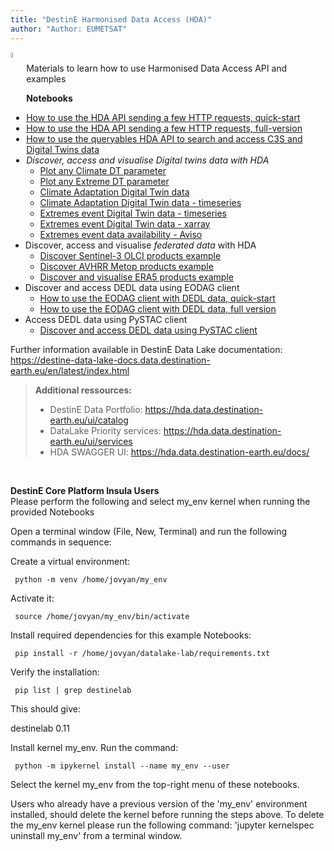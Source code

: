 ```yaml
---
title: "DestinE Harmonised Data Access (HDA)"
author: "Author: EUMETSAT"
---
```


<img style="float:left; width:5%" src="../img/EUMETSAT-icon.png"/>  
<br>
Materials to learn how to use Harmonised Data Access API and examples 

**Notebooks**
- [How to use the HDA API sending a few HTTP requests, quick-start](https://github.com/destination-earth/DestinE-DataLake-Lab/blob/main/HDA/REST/HDA-REST-quick-start.ipynb)
- [How to use the HDA API sending a few HTTP requests, full-version](https://github.com/destination-earth/DestinE-DataLake-Lab/blob/main/HDA/REST/HDA-REST-full-version.ipynb)  
- [How to use the queryables HDA API to search and access C3S and Digital Twins data](https://github.com/destination-earth/DestinE-DataLake-Lab/blob/main/HDA/REST/HDA-REST-Queryables.ipynb) 
- *Discover, access and visualise *Digital twins data* with HDA*
  - [Plot any Climate DT parameter](https://github.com/destination-earth/DestinE-DataLake-Lab/blob/main/HDA/DestinE%20Digital%20Twins/ClimateDT-ParameterPlotter.ipynb)
  - [Plot any Extreme DT parameter](https://github.com/destination-earth/DestinE-DataLake-Lab/blob/main/HDA/DestinE%20Digital%20Twins/ExtremeDT-ParameterPlotter.ipynb)
  - [Climate Adaptation Digital Twin data](https://github.com/destination-earth/DestinE-DataLake-Lab/blob/main/HDA/DestinE%20Digital%20Twins/DEDL-HDA-EO.ECMWF.DAT.DT_CLIMATE.ipynb)
  - [Climate Adaptation Digital Twin data - timeseries](https://github.com/destination-earth/DestinE-DataLake-Lab/blob/main/HDA/DestinE%20Digital%20Twins/DEDL-HDA-EO.ECMWF.DAT.DT_CLIMATE-Series.ipynb)
  - [Extremes event  Digital Twin data - timeseries](https://github.com/destination-earth/DestinE-DataLake-Lab/blob/main/HDA/DestinE%20Digital%20Twins/DEDL-HDA-EO.ECMWF.DAT.DT_EXTREMES-Series.ipynb)
  - [Extremes event  Digital Twin data - xarray](https://github.com/destination-earth/DestinE-DataLake-Lab/blob/main/HDA/DestinE%20Digital%20Twins/DEDL-HDA-EO.ECMWF.DAT.DT_EXTREMES.ipynb)
  - [Extremes event data availability - Aviso](https://github.com/destination-earth/DestinE-DataLake-Lab/blob/main/HDA/DestinE%20Digital%20Twins/ExtremeDT-dataAvailability.ipynb)
- Discover, access and visualise *federated data* with HDA
    - [Discover Sentinel-3 OLCI products example](https://github.com/destination-earth/DestinE-DataLake-Lab/blob/main/HDA/EUM_data/DEDL-HDA-EO.EUM.DAT.SENTINEL-3.OL_1_ERR___.ipynb)
    - [Discover AVHRR Metop products example](https://github.com/destination-earth/DestinE-DataLake-Lab/blob/main/HDA/EUM_data/DEDL-HDA-EO.EUM.DAT.METOP.AVHRRL1.ipynb)
  - [Discover and visualise ERA5 products example](https://github.com/destination-earth/DestinE-DataLake-Lab/blob/main/HDA/CDS_data/DEDL-HDA-EO.ECMWF.DAT.REANALYSIS_ERA5_SINGLE_LEVELS.ipynb)
- Discover and access DEDL data using EODAG client
  - [How to use the EODAG client with DEDL data, quick-start](https://github.com/destination-earth/DestinE-DataLake-Lab/blob/main/HDA/EODAG/HDA-EODAG-quick-start.ipynb)
  - [How to use the EODAG client with DEDL data, full version](https://github.com/destination-earth/DestinE-DataLake-Lab/blob/main/HDA/EODAG/HDA-EODAG-full-version.ipynb)
- Access DEDL data using PySTAC client
  - [Discover and access DEDL data using PySTAC client](https://github.com/destination-earth/DestinE-DataLake-Lab/blob/main/HDA/PySTAC/HDA-PyStac-Client.ipynb)


Further information available in DestinE Data Lake documentation: https://destine-data-lake-docs.data.destination-earth.eu/en/latest/index.html


>**Additional ressources:**
>- DestinE Data Portfolio: https://hda.data.destination-earth.eu/ui/catalog
>- DataLake Priority services: https://hda.data.destination-earth.eu/ui/services 
>- HDA SWAGGER UI: https://hda.data.destination-earth.eu/docs/



<br>

**DestinE Core Platform Insula Users**
<br>
Please perform the following and select my_env kernel when running the provided Notebooks<br>

Open a terminal window (File, New, Terminal) and run the following commands in sequence:

Create a virtual environment: 
     
     python -m venv /home/jovyan/my_env

Activate it: 
     
     source /home/jovyan/my_env/bin/activate

Install required dependencies for this example Notebooks:

     pip install -r /home/jovyan/datalake-lab/requirements.txt

Verify the installation:
     
     pip list | grep destinelab

This should give:

destinelab         0.11

Install kernel my_env. Run the command:

     python -m ipykernel install --name my_env --user

Select the kernel my_env from the top-right menu of these notebooks.

Users who already have a previous version of the 'my_env' environment installed, should delete the kernel before running the steps above. To delete the my_env kernel please run the following command: 'jupyter kernelspec uninstall my_env' from a terminal window.